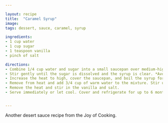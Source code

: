 ```yaml
---

layout: recipe
title:  "Caramel Syrup"
image: 
tags: dessert, sauce, caramel, syrup

ingredients:
- 1 cup water
- 1 cup sugar
- 1 teaspoon vanilla
- pinch of salt

directions:
- Combine 1/4 cup water and sugar into a small saucepan over medium-high heat.
- Stir gently until the sugar is dissolved and the syrup is clear. *Avoid letting the syrup boil until the sugar is completely dissolved*. 
- Increase the heat to high, cover the saucepan, and boil the syrup for 2 minutes. Uncover and continue to boil the syrup until it begins to darekn around the edges. Gently stir until the syrup turns deep amber.
- Remove from heat and add 3/4 cup of warm water to the mixture. Stir until smooth. If the sauce becomes lumpy, set the pan over low heat and stir until smooth.
- Remove the heat and stir in the vanilla and salt.
- Serve immediately or let cool. Cover and refrigerate for up to 6 months. Reheat over low heat, sturring in a little water if needed.


---
```

Another desert sauce recipe from the Joy of Cooking.